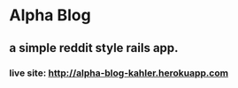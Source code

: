# Alpha Blog
## a simple reddit style rails app.
### live site: http://alpha-blog-kahler.herokuapp.com
